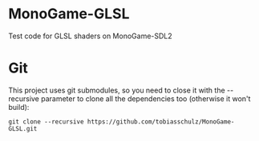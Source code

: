 MonoGame-GLSL
=============

Test code for GLSL shaders on MonoGame-SDL2

Git
===

This project uses git submodules, so you need to close it with the --recursive parameter to clone all the dependencies too (otherwise it won't build):

    git clone --recursive https://github.com/tobiasschulz/MonoGame-GLSL.git
